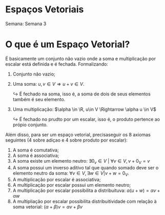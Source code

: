 # Espaços Vetoriais

Semana: Semana 3

# O que é um Espaço Vetorial?

É basicamente um conjunto não vazio onde a soma e multiplicação por escalar está definida e é fechada. Formalizando:

1. Conjunto não vazio;
2. Uma soma: $u,v\in V \Rightarrow u+v\in V$.
    
    $\hookrightarrow$ É fechado na soma, isso é, a soma de dois de seus elementos também é seu elemento.
    
3. Uma multiplicação: $\alpha \in \R, u\in V \Rightarrow \alpha u \in V$
    
    $\hookrightarrow$ É fechado no prudto por um escalar, isso é, o produto pertence ao própio conjunto.
    

Além disso, para ser um espaço vetorial, precisaseguir os $8$ axiomas seguintes (4 sobre adiçao e 4 sobre produto por escalar):

1. A soma é comutativa;
2. A soma é associativa;
3. A soma existe um elemento neutro: $\exists 0_v \in V \: | \: \forall v\in V, v+0_V = v$
4. A soma possui um inverso aditivo tal que quando somado deve ser o elemento neutro da soma: $\forall v\in V, \exists w \in V | v+w=0_V$.
5. A multiplicação por escalar é associativa;
6. A multiplicação por escalar possui um elemento neutro;
7. A multiplicação por escalar possibilita a distribuituva: $\alpha(u+w) = \alpha v + \alpha w$
8. A multipliação por escalar possibilita distribuitividade com relação à soma vetorial: $(\alpha + \beta)v = \alpha v + \beta v$